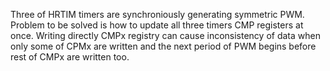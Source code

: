 Three of HRTIM timers are synchroniously generating symmetric PWM. 
Problem to be solved is how to update all three timers CMP registers at once. Writing directly CMPx registry can cause inconsistency of data when only some of CPMx are written and the next period of PWM begins before rest of CMPx are written too.
